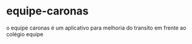 # equipe-caronas
o equipe caronas é um aplicativo para melhoria do transito em frente ao colégio equipe
